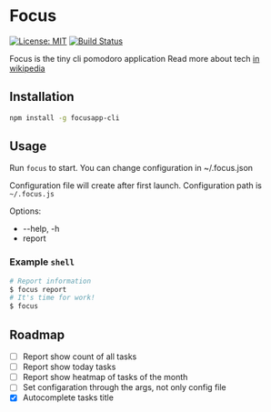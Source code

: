 # Focus
[![License: MIT](https://img.shields.io/badge/License-MIT-yellow.svg)](https://github.com/Partysun/focusapp-cli/blob/master/LICENSE)
[![Build Status](https://travis-ci.org/Partysun/focusapp-cli.svg?branch=master)](https://travis-ci.org/Partysun/focusapp-cli)

Focus is the tiny cli pomodoro application
Read more about tech [in wikipedia](https://en.wikipedia.org/wiki/Pomodoro_Technique#Underlying_principles)

## Installation

```bash
npm install -g focusapp-cli
```

## Usage

Run `focus` to start. You can change configuration in ~/.focus.json

Configuration file will create after first launch. Configuration path is `~/.focus.js`

Options: 
- --help, -h
- report

### Example `shell`

```bash
# Report information
$ focus report
# It's time for work!
$ focus
```

## Roadmap

- [ ] Report show count of all tasks 
- [ ] Report show today tasks
- [ ] Report show heatmap of tasks of the month
- [ ] Set configaration through the args, not only config file
- [x] Autocomplete tasks title
